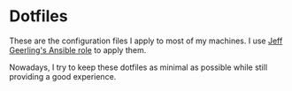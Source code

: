 # Dotfiles

These are the configuration files I apply to most of my machines.
I use [Jeff Geerling's Ansible role](https://github.com/geerlingguy/ansible-role-dotfiles/) to apply them.

Nowadays, I try to keep these dotfiles as minimal as possible while still providing a good experience.
